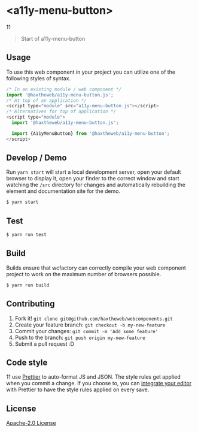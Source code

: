 # &lt;a11y-menu-button&gt;

11
> Start of a11y-menu-button

## Usage
To use this web component in your project you can utilize one of the following styles of syntax.

```js
/* In an existing module / web component */
import '@haxtheweb/a11y-menu-button.js';
/* At top of an application */
<script type="module" src="a11y-menu-button.js"></script>
/* Alternatives for top of application */
<script type="module">
  import '@haxtheweb/a11y-menu-button.js';

  import {A11yMenuButton} from '@haxtheweb/a11y-menu-button';
</script>
```

## Develop / Demo
Run `yarn start` will start a local development server, open your default browser to display it, open your finder to the correct window and start watching the `/src` directory for changes and automatically rebuilding the element and documentation site for the demo.
```bash
$ yarn start
```

## Test

```bash
$ yarn run test
```

## Build
Builds ensure that wcfactory can correctly compile your web component project to
work on the maximum number of browsers possible.
```bash
$ yarn run build
```

## Contributing

1. Fork it! `git clone git@github.com/haxtheweb/webcomponents.git`
2. Create your feature branch: `git checkout -b my-new-feature`
3. Commit your changes: `git commit -m 'Add some feature'`
4. Push to the branch: `git push origin my-new-feature`
5. Submit a pull request :D

## Code style

11  use [Prettier][prettier] to auto-format JS and JSON.  The style rules get applied when you commit a change.  If you choose to, you can [integrate your editor][prettier-ed] with Prettier to have the style rules applied on every save.

[prettier]: https://github.com/prettier/prettier/
[prettier-ed]: https://github.com/prettier/prettier/#editor-integration
[polyserve]: https://github.com/Polymer/polyserve
[web-component-tester]: https://github.com/Polymer/web-component-tester

## License
[Apache-2.0 License](http://opensource.org/licenses/Apache-2.0)